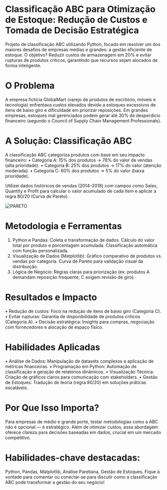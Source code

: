 # Classificação ABC para Otimização de Estoque: Redução de Custos e Tomada de Decisão Estratégica
Projeto de classificação ABC utilizando Python, focado em resolver um dos maiores desafios de empresas médias e grandes: a gestão eficiente de estoque. O objetivo? Reduzir custos de armazenagem em 20% e evitar rupturas de produtos críticos, garantindo que recursos sejam alocados de forma inteligente.

# O Problema
A empresa fictícia GlobalMart (varejo de produtos de escritório, móveis e tecnologia) enfrentava custos elevados devido a estoques excessivos de itens de baixo giro e dificuldade em priorizar reposições. Em grandes empresas, estoques mal gerenciados podem gerar até 30% de desperdício financeiro (segundo o Council of Supply Chain Management Professionals).

# A Solução: Classificação ABC
A classificação ABC categoriza produtos com base em seu impacto financeiro:
  •	Categoria A: 15% dos produtos → 78% do valor de vendas (alta prioridade).
  •	Categoria B: 25% dos produtos → 17% do valor (atenção moderada).
  •	Categoria C: 60% dos produtos → 5% do valor (baixa prioridade).

Utilizei dados históricos de vendas (2014–2018) com campos como Sales, Quantity e Profit para calcular o valor acumulado de cada item e aplicar a regra 80/20 (Curva de Pareto).

![PARETO](https://github.com/user-attachments/assets/b0e69d5e-66c1-4e9d-a99b-fad16a7f7e06)


# Metodologia e Ferramentas
1.	Python e Pandas:
  Coleta e transformação de dados.
	Cálculo do valor total por produto e porcentagem acumulada.
	Classificação automática com função personalizada.
2.	Visualização de Dados (Matplotlib):
  Gráfico comparativo de produtos vs. vendas por categoria.
  Curva de Pareto para validação visual da distribuição.
3.	Lógica de Negócio:
  Regras claras para priorização (ex: produtos A demandam reposição frequente; C exigem revisão de giro).

# Resultados e Impacto
•	Redução de custos: Foco na redução de itens de baixo giro (Categoria C).
•	Evitar rupturas: Garantia de disponibilidade de produtos críticos (Categoria A).
•	Decisão estratégica: Insights para compras, negociação com fornecedores e alocação de espaço físico.

# Habilidades Aplicadas
•	Análise de Dados: Manipulação de datasets complexos e aplicação de métricas financeiras.
•	Programação em Python: Automação de classificação e geração de relatórios dinâmicos.
•	Visualização Técnica: Criação de gráficos claros para comunicação com stakeholders.
•	Gestão de Estoques: Tradução de teoria (regra 80/20) em soluções práticas escaláveis.

# Por Que Isso Importa?

  Para empresas de médio e grande porte, testar metodologias como a ABC não é opcional — é estratégico. Além de otimizar custos, essa abordagem      oferece clareza para decisões baseadas em dados, crucial em um mercado competitivo.

# Habilidades-chave destacadas: 
  Python, Pandas, Matplotlib, Análise Paretiana, Gestão de Estoques.
  Fique à vontade para comentar ou conectar-se para discutir como a classificação ABC pode transformar a gestão do seu negócio!
